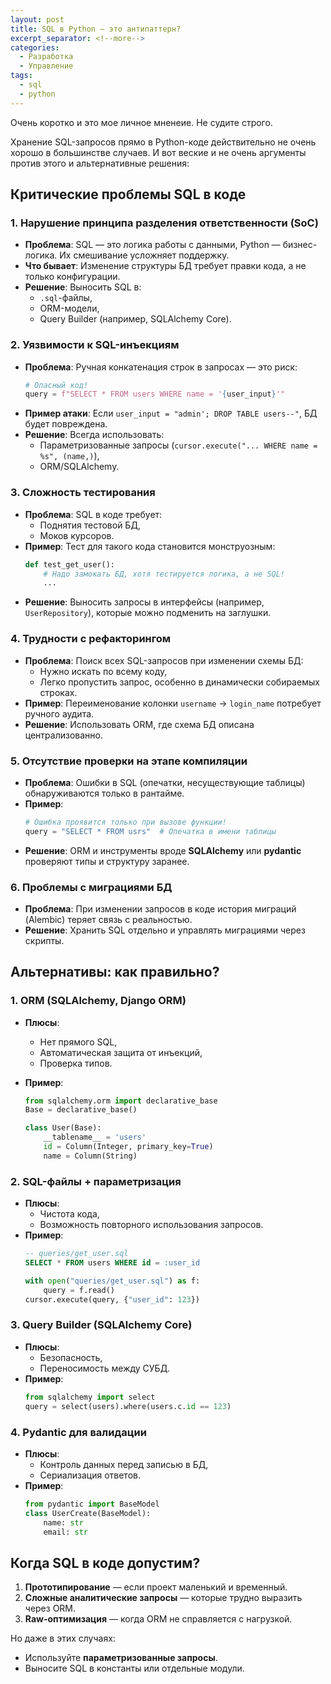 ```yaml
---
layout: post
title: SQL в Python — это антипаттерн?
excerpt_separator: <!--more-->
categories:
  - Разработка
  - Управление
tags:
  - sql
  - python
---
```


Очень коротко и это мое личное мненеие. Не судите строго.

<!--more-->

Хранение SQL-запросов прямо в Python-коде действительно не очень хорошо в большинстве случаев. И вот веские и не очень аргументы против этого и альтернативные решения:

## Критические проблемы SQL в коде

### 1. Нарушение принципа разделения ответственности (SoC)

- **Проблема**: SQL — это логика работы с данными, Python — бизнес-логика. Их смешивание усложняет поддержку.
- **Что бывает**: Изменение структуры БД требует правки кода, а не только конфигурации.
- **Решение**: Выносить SQL в:
  - `.sql`-файлы,
  - ORM-модели,
  - Query Builder (например, SQLAlchemy Core).

### 2. Уязвимости к SQL-инъекциям

- **Проблема**: Ручная конкатенация строк в запросах — это риск:
  ```python
  # Опасный код!
  query = f"SELECT * FROM users WHERE name = '{user_input}'"
  ```
- **Пример атаки**: Если `user_input = "admin'; DROP TABLE users--"`, БД будет повреждена.
- **Решение**: Всегда использовать:
  - Параметризованные запросы (`cursor.execute("... WHERE name = %s", (name,)`),
  - ORM/SQLAlchemy.

### 3. Сложность тестирования

- **Проблема**: SQL в коде требует:
  - Поднятия тестовой БД,
  - Моков курсоров.
- **Пример**: Тест для такого кода становится монструозным:
  ```python
  def test_get_user():
      # Надо замокать БД, хотя тестируется логика, а не SQL!
      ...
  ```
- **Решение**: Выносить запросы в интерфейсы (например, `UserRepository`), которые можно подменить на заглушки.

### 4. Трудности с рефакторингом

- **Проблема**: Поиск всех SQL-запросов при изменении схемы БД:
  - Нужно искать по всему коду,
  - Легко пропустить запрос, особенно в динамически собираемых строках.
- **Пример**: Переименование колонки `username` → `login_name` потребует ручного аудита.
- **Решение**: Использовать ORM, где схема БД описана централизованно.

### 5. Отсутствие проверки на этапе компиляции

- **Проблема**: Ошибки в SQL (опечатки, несуществующие таблицы) обнаруживаются только в рантайме.
- **Пример**:
  ```python
  # Ошибка проявится только при вызове функции!
  query = "SELECT * FROM usrs"  # Опечатка в имени таблицы
  ```
- **Решение**: ORM и инструменты вроде **SQLAlchemy** или **pydantic** проверяют типы и структуру заранее.

### 6. Проблемы с миграциями БД

- **Проблема**: При изменении запросов в коде история миграций (Alembic) теряет связь с реальностью.
- **Решение**: Хранить SQL отдельно и управлять миграциями через скрипты.

## Альтернативы: как правильно?

### 1. ORM (SQLAlchemy, Django ORM)

- **Плюсы**:
  - Нет прямого SQL,
  - Автоматическая защита от инъекций,
  - Проверка типов.
- **Пример**:

  ```python
  from sqlalchemy.orm import declarative_base
  Base = declarative_base()

  class User(Base):
      __tablename__ = 'users'
      id = Column(Integer, primary_key=True)
      name = Column(String)
  ```

### 2. SQL-файлы + параметризация

- **Плюсы**:
  - Чистота кода,
  - Возможность повторного использования запросов.
- **Пример**:
  ```sql
  -- queries/get_user.sql
  SELECT * FROM users WHERE id = :user_id
  ```
  ```python
  with open("queries/get_user.sql") as f:
      query = f.read()
  cursor.execute(query, {"user_id": 123})
  ```

### 3. Query Builder (SQLAlchemy Core)

- **Плюсы**:
  - Безопасность,
  - Переносимость между СУБД.
- **Пример**:
  ```python
  from sqlalchemy import select
  query = select(users).where(users.c.id == 123)
  ```

### 4. Pydantic для валидации

- **Плюсы**:
  - Контроль данных перед записью в БД,
  - Сериализация ответов.
- **Пример**:
  ```python
  from pydantic import BaseModel
  class UserCreate(BaseModel):
      name: str
      email: str
  ```

## Когда SQL в коде допустим?

1. **Прототипирование** — если проект маленький и временный.
2. **Сложные аналитические запросы** — которые трудно выразить через ORM.
3. **Raw-оптимизация** — когда ORM не справляется с нагрузкой.

Но даже в этих случаях:

- Используйте **параметризованные запросы**.
- Выносите SQL в константы или отдельные модули.
